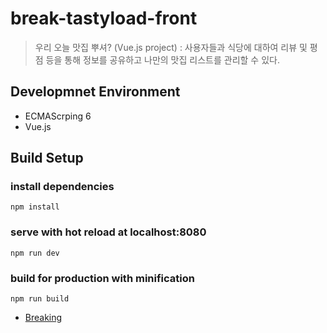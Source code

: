 # break-tastyload-front
> 우리 오늘 맛집 뿌셔? (Vue.js project) : 사용자들과 식당에 대하여 리뷰 및 평점 등을 통해 정보를 공유하고 나만의 맛집 리스트를 관리할 수 있다.

## Developmnet Environment
- ECMAScrping 6
- Vue.js

## Build Setup
### install dependencies
```
npm install
```
### serve with hot reload at localhost:8080
```
npm run dev
```
### build for production with minification
```
npm run build
```
- [Breaking](https://github.com/heesunjeong/breaking)

